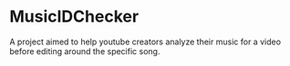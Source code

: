 # MusicIDChecker
A project aimed to help youtube creators analyze their music for a video before editing around the specific song.
